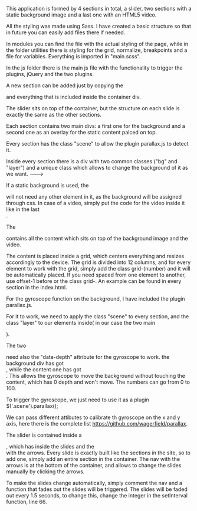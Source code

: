 <!-- General structure -->

This application is formed by 4 sections in total, a slider, two sections with a static background image and a last one with an HTML5 video.

All the styling was made using Sass. I have created a basic structure so that in future you can easily add files there if needed.

In modules you can find the file with the actual styling of the page, while in the folder utilities there is styling for the grid, normalize, breakpoints and a file for variables. Everything is imported in "main.scss".

In the js folder there is the main js file with the functionality to trigger the plugins, jQuery and the two plugins.

A new section can be added just by copying the <section> and everything that is included inside the container div.

The slider sits on top of the container, but the structure on each slide is exactly the same as the other sections.

<!-- Section structure -->
Each section contains two main divs: a first one for the background and a second one as an overlay for the static content palced on top.

Every section has the class "scene" to allow the plugin parallax.js to detect it. 

Inside every section there is a div with two common classes ("bg" and "layer") and a unique class which allows to change the background of it as we want. ---> <div class="bg layer">

If a static background is used, the <div class="bg layer"> will not need any other element in it, as the background will be assigned through css. In case of a video, simply put the code for the video inside it like in the last <section>.

The <div class="overlay"> contains all the content which sits on top of the background image and the video. 

The content is placed inside a grid, which centers everything and resizes accordingly to the device. The grid is divided into 12 columns, and for every element to work with the grid, simply add the class grid-(number) and it will be automatically placed. If you need spaced from one element to another, use offset-1 before or the class grid-. An example can be found in every section in the index.html.

<!-- PARALLAX.js -->

For the gyroscope function on the background, I have included the plugin parallax.js.

For it to work, we need to apply the class "scene" to every section, and the class "layer" to our elements inside( in our case the two main <div>).

The two <div> need also the "data-depth" attribute for the gyroscope to work. the background div has got <div data-depth="60">, while the content one has got <div data-depth="00">. This allows the gyroscope to move the background without touching the content, which has 0 depth and won't move. The numbers can go from 0 to 100.

To trigger the gyroscope, we just need to use it as a plugin $('.scene').parallax();

We can pass different attibutes to calibrate th gyroscope on the x and y axis, here there is the complete list https://github.com/wagerfield/parallax.


<!-- SLIDER -->

The slider is contained inside a <div class="slides-container">, which has inside the slides and the <nav> with the arrows. Every slide is exactly built like the sections in the site, so to add one, simply add an entire section in the container. The nav with the arrows is at the bottom of the container, and allows to change the slides manually by clicking the arrows. 

To make the slides change automatically, simply comment the nav and a function that fades out the slides will be triggered. The slides will be faded out every 1.5 seconds, to change this, change the integer in the setInterval function, line 66.






